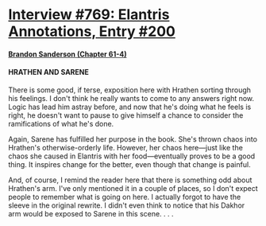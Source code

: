 # [Interview #769: Elantris Annotations, Entry #200](https://www.theoryland.com/intvmain.php?i=769#200)

#### [Brandon Sanderson (Chapter 61-4)](http://www.brandonsanderson.com/annotation/89/Elantris-Chapter-61-4)

#### HRATHEN AND SARENE

There is some good, if terse, exposition here with Hrathen sorting through his feelings. I don't think he really wants to come to any answers right now. Logic has lead him astray before, and now that he's doing what he feels is right, he doesn't want to pause to give himself a chance to consider the ramifications of what he's done.

Again, Sarene has fulfilled her purpose in the book. She's thrown chaos into Hrathen's otherwise-orderly life. However, her chaos here—just like the chaos she caused in Elantris with her food—eventually proves to be a good thing. It inspires change for the better, even though that change is painful.

And, of course, I remind the reader here that there is something odd about Hrathen's arm. I've only mentioned it in a couple of places, so I don't expect people to remember what is going on here. I actually forgot to have the sleeve in the original rewrite. I didn't even think to notice that his Dakhor arm would be exposed to Sarene in this scene. . . .

